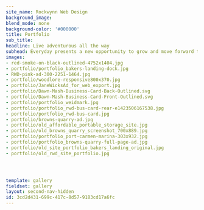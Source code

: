 ```yaml
---
site_name: Rockwynn Web Design
background_image:
blend_mode: none
background-color: '#000000'
title: Portfolio
sub_title:
headline: Live adventurous all the way
subhead: Everyday presents a new opportunity to grow and move forward to your success
images:
- red-smoke-on-black-outlined-4752x1404.jpg
- portfolio/portfolio_bakers-landing-dock.jpg
- RWD-pink-ad-300-2251-1464.jpg
- portfolio/woodlore-responsive800x370.jpg
- portfolio/JaneWicksAd_for_web_export.jpg
- portfolio/Dawn-Mash-Business-Card-Back-Outlined.svg
- portfolio/Dawn-Mash-Business-Card-Front-Outlined.svg
- portfolio/portfolio_weidmark.jpg
- portfolio/portfolio_rwd-bus-card-rear-e1423506167538.jpg
- portfolio/portfolio_rwd-bus-card.jpg
- portfolio/browns-quarry-ad.jpg
- portfolio/old_affordable_portable_storage_site.jpg
- portfolio/old_browns_quarry_screenshot_700x889.jpg
- portfolio/portfolio_port-carmen-marina-303x932.jpg
- portfolio/portfolio_browns-quarry-full-page-ad.jpg
- portfolio/old_site_portfolio_bakers_landing_original.jpg
- portfolio/old_rwd_site_portfolio.jpg




template: gallery
fieldset: gallery
layout: second-nav-hidden
id: 3cd2d431-699c-417c-8d57-9183cd17a6fc
---
```

